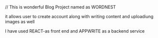 // This is wonderful Blog Project named as WORDNEST

it allows user to create account along with writing content and uploadiung images as well

I have used REACT-as front end and APPWRITE as a backend service
